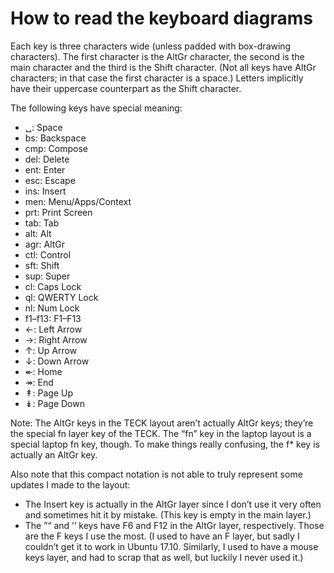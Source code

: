 How to read the keyboard diagrams
=================================

Each key is three characters wide (unless padded with box-drawing characters).
The first character is the AltGr character, the second is the main character and
the third is the Shift character. (Not all keys have AltGr characters; in that
case the first character is a space.) Letters implicitly have their uppercase
counterpart as the Shift character.

The following keys have special meaning:

- ␣:   Space
- bs:  Backspace
- cmp: Compose
- del: Delete
- ent: Enter
- esc: Escape
- ins: Insert
- men: Menu/Apps/Context
- prt: Print Screen
- tab: Tab
- alt: Alt
- agr: AltGr
- ctl: Control
- sft: Shift
- sup: Super
- cl: Caps Lock
- ql: QWERTY Lock
- nl: Num Lock
- f1–f13: F1–F13
- ←: Left Arrow
- →: Right Arrow
- ↑: Up Arrow
- ↓: Down Arrow
- ↞: Home
- ↠: End
- ↟: Page Up
- ↡: Page Down

Note: The AltGr keys in the TECK layout aren’t actually AltGr keys; they’re the
special fn layer key of the TECK. The “fn” key in the laptop layout is a special
laptop fn key, though. To make things really confusing, the f\* key is actually
an AltGr key.

Also note that this compact notation is not able to truly represent some updates
I made to the layout:

- The Insert key is actually in the AltGr layer since I don’t use it very
  often and sometimes hit it by mistake. (This key is empty in the main layer.)
- The ”“ and ’‘ keys have F6 and F12 in the AltGr layer, respectively. Those are
  the F keys I use the most. (I used to have an F layer, but sadly I couldn’t
  get it to work in Ubuntu 17.10. Similarly, I used to have a mouse keys layer,
  and had to scrap that as well, but luckily I never used it.)

